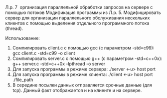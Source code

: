 Л.р. 7 ­ организация параллельной обработки запросов
на сервере с помощью потоков
Модификация программы из Л.р. 5. Модифицировать сервер для организации параллельного
обслуживания нескольких клиентов с помощью выделения отдельного программного потока (thread).


Использование:

1. Сомпилировать client.c с помощью gcc (с параметром -std=c99):
    gcc client.c -std=c99 -o client
2. Сомпилировать server.c с помощью g++ (с параметром -std=c++0x):
    g++ server.c -std=c++0x -lpthread -o server
2. Для запуска программы в режиме сервера:
    ./server <-u> host port
3. Для запуска программы в режиме клиента:
    ./client <-u> host port ./file_path
4. В середине посылки данных отправляется срочные данные (для tcp). Данный факт отображается и на клиенте и на сервере.
